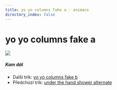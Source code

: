 ```yaml
---
title: yo yo columns fake a - animace
directory_index: false
---
```


# yo yo columns fake a

![](/animace/img/yo-yo-columns-fake-a.gif)

##### Kam dál

- Další trik: [yo yo columns fake b](yo-yo-columns-fake-b.html "Další trik yo yo columns fake b")
- Předchozí trik: [under the hand shower alternate](under-the-hand-shower-alternate.html "Předchozí trik under the hand shower alternate")

